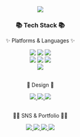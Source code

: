 <div align=center>
	<img src="https://capsule-render.vercel.app/api?type=waving&color=#A2D5AF&height=200&section=header&text=Younjin%20Github!&fontSize=50" />	
</div>
<div align=center>
	<h3>📚 Tech Stack 📚</h3>
	<p>✨ Platforms & Languages ✨</p>
</div>
<div align="center">
	<img src="https://img.shields.io/badge/HTML5-E34F26?style=flat&logo=HTML5&logoColor=white" />
	<img src="https://img.shields.io/badge/CSS3-1572B6?style=flat&logo=CSS3&logoColor=white" />
	<img src="https://img.shields.io/badge/jQuery-0769AD?style=flat&logo=jQuery&logoColor=white" />
	<br>
	<img src="https://img.shields.io/badge/Typescript-3178C6?style=flat&logo=Typescript&logoColor=white" />
 	<img src="https://img.shields.io/badge/JavaScript-F7DF1E?style=flat&logo=JavaScript&logoColor=white" />
	<img src="https://img.shields.io/badge/React-61DAFB?style=flat&logo=React&logoColor=white" />
 <br>
 <img src="https://img.shields.io/badge/Styled Components-DB7093?style=flat&logo=styled components&logoColor=white" />
		
</div>
<br>
<div align=center>
	<p>🎨 Design 🎨</p>
</div>
<div align=center>
	<a href="">
		<img src="https://img.shields.io/badge/Figma-F24E1E?style=flat&logo=Figma&logoColor=white" />
	</a>
	<a href="">
		<img src="https://img.shields.io/badge/Adobe Xd-FF61F6?style=flat&logo=AdobeXd&logoColor=white" />
	</a>
	<a href="">
		<img src="https://img.shields.io/badge/Adobe Photoshop-31A8FF?style=flat&logo=AdobePhotoshop&logoColor=white" />
	</a>
	<br>
</div>
<br>
<div align=center>
<p>👩‍💻 SNS & Portfolio 👩‍💻</p>
</div>
<div align=center>
	<a href="">
		<img src="https://img.shields.io/badge/Portfolio-FF3633?style=flat&logo=Micro.blog&logoColor=white" />
	</a>
	<a href="https://younj00.github.io/">
		<img src="https://img.shields.io/badge/Blog-FF9800?style=flat&logo=Blogger&logoColor=white" />
	</a>
	<a href="">
		<img src="https://img.shields.io/badge/Mail-30B980?style=flat&logo=Gmail&logoColor=white" />
	</a>
	<a href="">
		<img src="https://img.shields.io/badge/Notion-000000?style=flat&logo=Notion&logoColor=white" />
	</a>
	<br>
</div>
<br>
<br>
<!--
**YounJ00/YounJ00** is a ✨ _special_ ✨ repository because its `README.md` (this file) appears on your GitHub profile.

Here are some ideas to get you started:

- 🔭 I’m currently working on ...
- 🌱 I’m currently learning ...
- 👯 I’m looking to collaborate on ...
- 🤔 I’m looking for help with ...
- 💬 Ask me about ...
- 📫 How to reach me: ...
- 😄 Pronouns: ...
- ⚡ Fun fact: ...
-->
